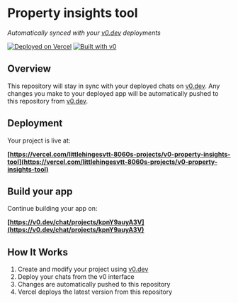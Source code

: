 # Property insights tool

*Automatically synced with your [v0.dev](https://v0.dev) deployments*

[![Deployed on Vercel](https://img.shields.io/badge/Deployed%20on-Vercel-black?style=for-the-badge&logo=vercel)](https://vercel.com/littlehingesvtt-8060s-projects/v0-property-insights-tool)
[![Built with v0](https://img.shields.io/badge/Built%20with-v0.dev-black?style=for-the-badge)](https://v0.dev/chat/projects/kpnY9auyA3V)

## Overview

This repository will stay in sync with your deployed chats on [v0.dev](https://v0.dev).
Any changes you make to your deployed app will be automatically pushed to this repository from [v0.dev](https://v0.dev).

## Deployment

Your project is live at:

**[https://vercel.com/littlehingesvtt-8060s-projects/v0-property-insights-tool](https://vercel.com/littlehingesvtt-8060s-projects/v0-property-insights-tool)**

## Build your app

Continue building your app on:

**[https://v0.dev/chat/projects/kpnY9auyA3V](https://v0.dev/chat/projects/kpnY9auyA3V)**

## How It Works

1. Create and modify your project using [v0.dev](https://v0.dev)
2. Deploy your chats from the v0 interface
3. Changes are automatically pushed to this repository
4. Vercel deploys the latest version from this repository
